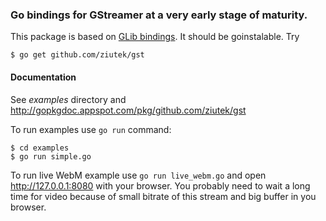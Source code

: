 ### Go bindings for GStreamer at a very early stage of maturity.

This package is based on [GLib bindings](https://github.com/lijo-jose/glib). It
should be goinstalable. Try

    $ go get github.com/ziutek/gst

#### Documentation

See *examples* directory and http://gopkgdoc.appspot.com/pkg/github.com/ziutek/gst

To run examples use `go run` command:

	$ cd examples
	$ go run simple.go

To run live WebM example use `go run live_webm.go` and open
http://127.0.0.1:8080 with your browser. You probably need to wait a long time
for video because of small bitrate of this stream and big buffer in you browser.
